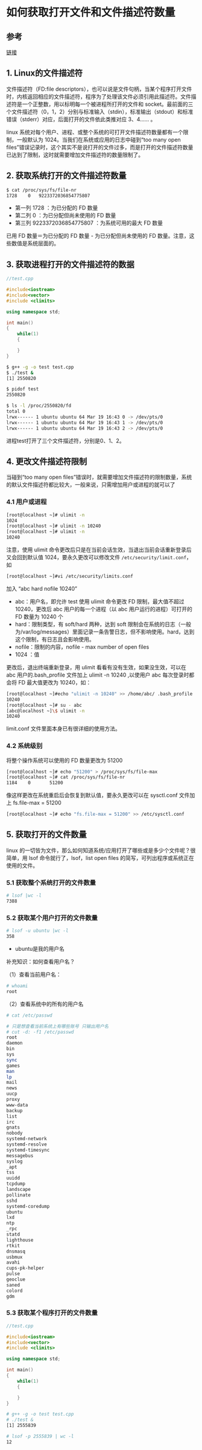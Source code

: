 # 如何获取打开文件和文件描述符数量

## 参考

[链接](https://whiteccinn.github.io/2019/12/10/Linux/%E5%A6%82%E4%BD%95%E8%8E%B7%E5%8F%96%E6%89%93%E5%BC%80%E6%96%87%E4%BB%B6%E5%92%8C%E6%96%87%E4%BB%B6%E6%8F%8F%E8%BF%B0%E7%AC%A6%E6%95%B0%E9%87%8F/)

## 1. Linux的文件描述符

文件描述符（FD:file descriptors），也可以说是文件句柄，当某个程序打开文件时，内核返回相应的文件描述符，程序为了处理该文件必须引用此描述符。文件描述符是一个正整数，用以标明每一个被进程所打开的文件和 socket。最前面的三个文件描述符（0，1，2）分别与标准输入（stdin），标准输出（stdout）和标准错误（stderr）对应，后面打开的文件依此类推对应 3、4…… 。

linux 系统对每个用户、进程、或整个系统的可打开文件描述符数量都有一个限制，一般默认为 1024。当我们在系统或应用的日志中碰到“too many open files”错误记录时，这个其实不是说打开的文件过多，而是打开的文件描述符数量已达到了限制，这时就需要增加文件描述符的数量限制了。

## 2. 获取系统打开的文件描述符数量

```bash
$ cat /proc/sys/fs/file-nr
1728	0	9223372036854775807
```

- 第一列 1728 ：为已分配的 FD 数量
- 第二列 0 ：为已分配但尚未使用的 FD 数量
- 第三列 9223372036854775807 ：为系统可用的最大 FD 数量

已用 FD 数量＝为已分配的 FD 数量 - 为已分配但尚未使用的 FD 数量。注意，这些数值是系统层面的。

## 3. 获取进程打开的文件描述符的数据

```c++
//test.cpp

#include<iostream>
#include<vector>
#include <climits>

using namespace std;

int main()
{
    while(1)
    {

    }
}
```

```bash
$ g++ -g -o test test.cpp
$ ./test &
[1] 2550820

$ pidof test
2550820

$ ls -l /proc/2550820/fd
total 0
lrwx------ 1 ubuntu ubuntu 64 Mar 19 16:43 0 -> /dev/pts/0
lrwx------ 1 ubuntu ubuntu 64 Mar 19 16:43 1 -> /dev/pts/0
lrwx------ 1 ubuntu ubuntu 64 Mar 19 16:43 2 -> /dev/pts/0
```

进程test打开了三个文件描述符，分别是0、1、2。

## 4. 更改文件描述符限制

当碰到“too many open files”错误时，就需要增加文件描述符的限制数量，系统的默认文件描述符都比较大，一般来说，只需增加用户或进程的就可以了

### 4.1 用户或进程

```bash
[root@localhost ~]# ulimit -n
1024
[root@localhost ~]# ulimit -n 10240
[root@localhost ~]# ulimit -n
10240
```

注意，使用 ulimit 命令更改后只是在当前会话生效，当退出当前会话重新登录后又会回到默认值 1024，要永久更改可以修改文件 `/etc/security/limit.conf`，如

```bash
[root@localhost ~]#vi /etc/security/limits.conf
```

加入 “abc hard nofile 10240”

- abc：用户名，即允许 test 使用 ulimit 命令更改 FD 限制，最大值不超过 10240，更改后 abc 用户的每一个进程（以 abc 用户运行的进程）可打开的 FD 数量为 10240 个
- hard：限制类型，有 soft/hard 两种，达到 soft 限制会在系统的日志（一般为/var/log/messages）里面记录一条告警日志，但不影响使用。hard，达到这个限制，有日志且会影响使用。
- nofile：限制的内容，nofile - max number of open files
- 1024 ：值

更改后，退出终端重新登录，用 ulimit 看看有没有生效，如果没生效，可以在 abc 用户的.bash_profile 文件加上 ulimit -n 10240 ,以使用户 abc 每次登录时都会将 FD 最大值更改为 10240，如：

```bash
[root@localhost ~]#echo "ulimit -n 10240" >> /home/abc/ .bash_profile
10240
[root@localhost ~]# su - abc
[abc@localhost ~]\$ ulimit -n
10240
```

limit.conf 文件里面本身已有很详细的使用方法。

### 4.2 系统级别

将整个操作系统可以使用的 FD 数量更改为 51200

```bash
[root@localhost ~]# echo "51200" > /proc/sys/fs/file-max
[root@localhost ~]# cat /proc/sys/fs/file-nr
1184    0       51200
```

像这样更改在系统重启后会恢复到默认值，要永久更改可以在 sysctl.conf 文件加上 fs.file-max = 51200

```bash
[root@localhost ~]# echo "fs.file-max = 51200" >> /etc/sysctl.conf
```

## 5. 获取打开的文件数量

linux 的一切皆为文件，那么如何知道系统/应用打开了哪些或是多少个文件呢？很简单，用 lsof 命令就行了，lsof，list open files 的简写，可列出程序或系统正在使用的文件。

### 5.1 获取整个系统打开的文件数量

```bash
# lsof |wc -l
7388
```

### 5.2 获取某个用户打开的文件数量

```bash
# lsof -u ubuntu |wc -l
358
```

+ ubuntu是我的用户名

补充知识：如何查看用户名？

（1）查看当前用户名：

```bash
# whoami
root
```

（2）查看系统中的所有的用户名

```bash
# cat /etc/passwd
```

```bash
# 只是想查看当前系统上有哪些账号 只输出用户名
# cut -d: -f1 /etc/passwd
root
daemon
bin
sys
sync
games
man
lp
mail
news
uucp
proxy
www-data
backup
list
irc
gnats
nobody
systemd-network
systemd-resolve
systemd-timesync
messagebus
syslog
_apt
tss
uuidd
tcpdump
landscape
pollinate
sshd
systemd-coredump
ubuntu
lxd
ntp
_rpc
statd
lighthouse
rtkit
dnsmasq
usbmux
avahi
cups-pk-helper
pulse
geoclue
saned
colord
gdm
```

### 5.3 获取某个程序打开的文件数量

```c++
//test.cpp

#include<iostream>
#include<vector>
#include <climits>

using namespace std;

int main()
{
    while(1)
    {

    }
}
```

```bash
# g++ -g -o test test.cpp
# ./test &
[1] 2555839

# lsof -p 2555839 | wc -l
12
```

